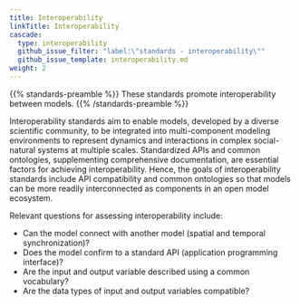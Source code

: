 ```yaml
---
title: Interoperability
linkTitle: Interoperability
cascade:
  type: interoperability
  github_issue_filter: "label:\"standards - interoperability\""
  github_issue_template: interoperability.md
weight: 2
---
```


{{% standards-preamble %}}
These standards promote interoperability between models.
{{% /standards-preamble %}}


Interoperability standards aim to enable models, developed by a diverse scientific community, to be integrated into multi-component modeling environments to represent dynamics and interactions in complex social-natural systems at multiple scales. Standardized APIs and common ontologies, supplementing comprehensive documentation, are essential factors for achieving interoperability. Hence, the goals of interoperability standards include API compatibility and common ontologies so that models can be more readily interconnected as components in an open model ecosystem. 

Relevant questions for assessing interoperability include: 
- Can the model connect with another model (spatial and temporal synchronization)? 
- Does the model confirm to a standard API (application programming interface)?
- Are the input and output variable described using a common vocabulary? 
- Are the data types of input and output variables compatible?




